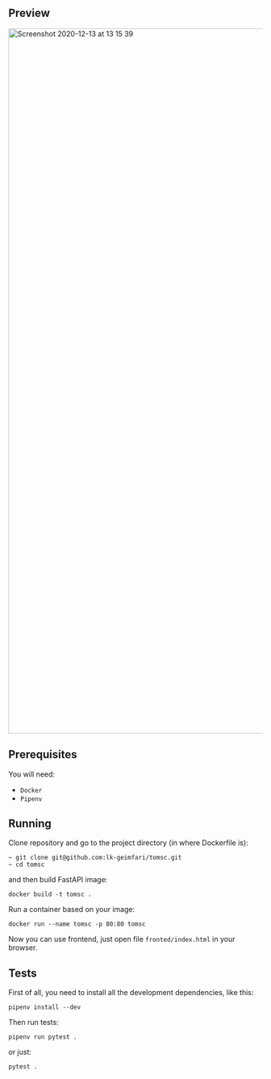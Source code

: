 ## Preview

<img width="1399" alt="Screenshot 2020-12-13 at 13 15 39" src="https://user-images.githubusercontent.com/15812620/102008961-569b7b00-3d45-11eb-9985-1b04be8b0deb.png">



## Prerequisites

You will need:

- `Docker`
- `Pipenv`

## Running

Clone repository and go to the project directory (in where Dockerfile is):
```
~ git clone git@github.com:lk-geimfari/tomsc.git
~ cd tomsc
```

and then build FastAPI image:

```
docker build -t tomsc .
```

Run a container based on your image:

```
docker run --name tomsc -p 80:80 tomsc
```

Now you can use frontend, just open file `fronted/index.html` in your browser.


## Tests

First of all, you need to install all the development dependencies, like this:

```
pipenv install --dev
```

Then run tests:

```
pipenv run pytest .
```

or just:

```
pytest .
```

